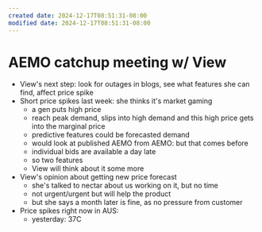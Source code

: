 ```yaml
---
created date: 2024-12-17T08:51:31-08:00
modified date: 2024-12-17T08:51:31-08:00
---
```

# AEMO catchup meeting w/ View
- View's next step: look for outages in blogs, see what features she can find, affect price spike
- Short price spikes last week: she thinks it's market gaming
	- a gen puts high price
	- reach peak demand, slips into high demand and this high price gets into the marginal price
	- predictive features could be forecasted demand
	- would look at published AEMO from AEMO: but that comes before 
	- individual bids are available a day late
	- so two features
	- View will think about it some more
- View's opinion about getting new price forecast
	- she's talked to nectar about us working on it, but no time
	- not urgent/urgent but will help the product
	- but she says a month later is fine, as no pressure from customer
- Price spikes right now in AUS:
	- yesterday: 37C